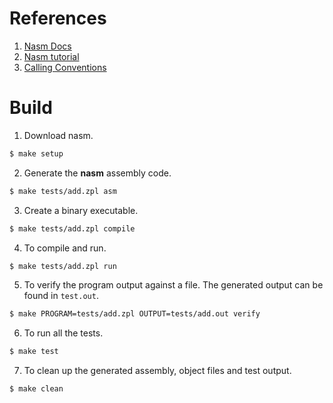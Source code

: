 # References
1. [Nasm Docs](https://www.nasm.us/doc/nasmdoci.html)
2. [Nasm tutorial](https://cs.lmu.edu/~ray/notes/nasmtutorial/)
3. [Calling Conventions](https://chromium.googlesource.com/chromiumos/docs/+/master/constants/syscalls.md#calling-conventions)

# Build
1. Download nasm.
```sh
$ make setup
```
2. Generate the **nasm** assembly code.
```sh
$ make tests/add.zpl asm
```
3. Create a binary executable.
```sh
$ make tests/add.zpl compile
```
4. To compile and run.
```sh
$ make tests/add.zpl run
```
5. To verify the program output against a file. The generated output can be found in `test.out`.
```sh
$ make PROGRAM=tests/add.zpl OUTPUT=tests/add.out verify
```
6. To run all the tests.
```sh
$ make test
```
7. To clean up the generated assembly, object files and test output.
```sh
$ make clean
```
